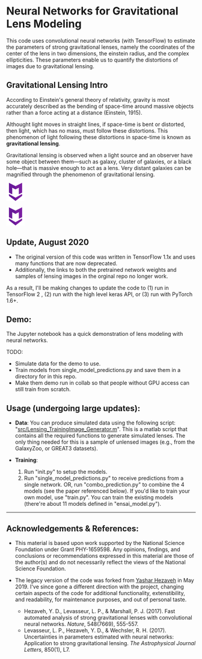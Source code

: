 # Neural Networks for Gravitational Lens Modeling

This code uses convolutional neural networks (with TensorFlow) to estimate the parameters of strong gravitational lenses, namely the coordinates of the center of the lens in two dimensions, the einstein radius, and the complex ellipticities. These parameters enable us to quantify the distortions of images due to gravitational lensing.

## Gravitational Lensing Intro

According to Einstein's general theory of relativity, gravity is most accurately described as the bending of space-time around massive objects rather than a force acting at a distance (Einstein, 1915). 

Althought light moves in straight lines, if space-time is bent or distorted, then light, which has no mass, must follow these distortions. 
This phenomenon of light following these distortions in space-time is known as **gravitational lensing**. 

Gravitational lensing is observed when a light source and an observer have some object between them—such as galaxy, cluster of galaxies, or a black hole—that is massive enough to act as a lens. Very distant galaxies can be magnified through the phenomenon of gravitational lensing. 


![Einstein Ring](https://github.com/adam-p/markdown-here/raw/master/src/common/images/icon48.png "Einstein ring captured by Hubble of LRG 3-757 (2007)")

![Einstein Cross](https://github.com/adam-p/markdown-here/raw/master/src/common/images/icon48.png "Here are four images of the same quasar sitting behind Huchra’s Lens. The feature in the center is the core of the foreground galaxy. This arrangement is known as an Einstein cross.
")


## Update, August 2020
- The original version of this code was written in TensorFlow 1.1x and uses many functions that are now deprecated. 
- Additionally, the links to both the pretrained network weights and samples of lensing images in the orginal repo no longer work. 

As a result, I'll be making changes to update the code to (1) run in TensorFlow 2 , (2) run with the high level keras API, or (3) run with PyTorch 1.6+. 

## Demo:
The Jupyter notebook has a quick demonstration of lens modeling with neural networks.

TODO: 
- Simulate data for the demo to use.
- Train models from single_model_predictions.py and save them in a directory for in this repo. 
- Make them demo run in collab so that people without GPU access can still train from scratch. 

## Usage (undergoing large updates):
-  **Data**: You can produce simulated data using the following script: "[src/Lensing_TrainingImage_Generator.m](https://github.com/Unique-Divine/Neural-Networks-for-Gravitational-Lens-Modeling/tree/master/src)". This is a matlab script that contains all the required functions to generate simulated lenses. The only thing needed for this is a sample of unlensed images (e.g., from the GalaxyZoo, or GREAT3 datasets). 

- **Training**: 
  1.  Run "init.py" to setup the models. 
  2.  Run "single_model_predictions.py" to receive predictions from a single network. OR, run "combo_prediction.py" to combine the 4 models (see the paper referenced below). If you'd like to train your own model, use "train.py". You can train the existing models (there're about 11 models defined in "ensai_model.py").

------
## Acknowledgements \& References:
- This material is based upon work supported by the National Science Foundation under Grant PHY-1659598. Any opinions, findings, and conclusions or recommendations expressed in this material are those of the author(s) and do not necessarily reflect the views of the National Science Foundation.

- The legacy version of the code was forked from [Yashar Hezaveh](https://github.com/yasharhezaveh/Ensai) in May 2019. I've since gone a different direction with the project, changing certain aspects of the code for additional functionality, extenstibility, and readability, for maintenance purposes, and out of personal taste.  
  - Hezaveh, Y. D., Levasseur, L. P., & Marshall, P. J. (2017). Fast automated analysis of strong gravitational lenses with convolutional neural networks. *Nature*, 548(7669), 555-557.
  - Levasseur, L. P., Hezaveh, Y. D., & Wechsler, R. H. (2017). Uncertainties in parameters estimated with neural networks: Application to strong gravitational lensing. *The Astrophysical Journal Letters*, 850(1), L7.